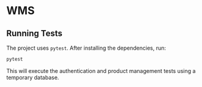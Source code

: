 # WMS


## Running Tests

The project uses `pytest`. After installing the dependencies, run:

```bash
pytest
```

This will execute the authentication and product management tests using a temporary database.
